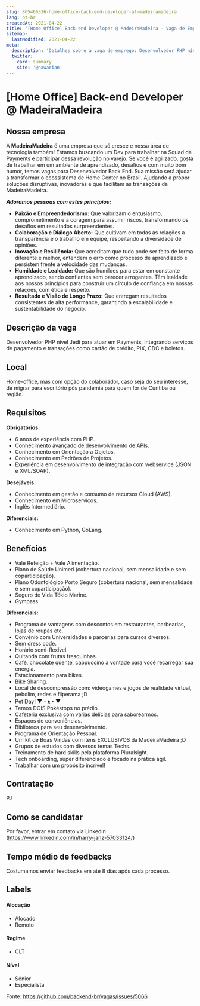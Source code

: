 ```yaml
---
slug: 865466536-home-office-back-end-developer-at-madeiramadeira
lang: pt-br
createdAt: 2021-04-22
title: '[Home Office] Back-end Developer @ MadeiraMadeira - Vaga de Emprego'
sitemap:
  lastModified: 2021-04-22
meta:
  description: 'Detalhes sobre a vaga de emprego: Desenvolvedor PHP nível Jedi para atuar em Payments, integrando serviços de pagamento e transações como cartão de crédito, PIX, CDC e boletos.'
  twitter:
    card: summary
    site: '@nawarian'
---
```


# [Home Office] Back-end Developer @ MadeiraMadeira

## Nossa empresa

A **MadeiraMadeira** é uma empresa que só cresce e nossa área de tecnologia também! 
Estamos buscando um Dev para trabalhar na Squad de Payments e participar dessa revolução no varejo.
Se você é agilizado, gosta de trabalhar em um ambiente de aprendizado, desafios e com muito bom humor, temos vagas para Desenvolvedor Back End.
Sua missão será ajudar a transformar o ecossistema de Home Center no Brasil. Ajudando a propor soluções disruptivas, inovadoras e que facilitam as transações da MadeiraMadeira.

**_Adoramos pessoas com estes princípios:_**
- **Paixão e Empreendedorismo:** Que valorizam o entusiasmo, comprometimento e a coragem para assumir riscos, transformando os desafios em resultados surpreendentes.
- **Colaboração e Diálogo Aberto:** Que cultivam em todas as relações a transparência e o trabalho em equipe, respeitando a diversidade de opiniões.
- **Inovação e Resiliência:** Que acreditam que tudo pode ser feito de forma diferente e melhor, entendem o erro como processo de aprendizado e persistem frente à velocidade das mudanças.
- **Humildade e Lealdade:** Que são humildes para estar em constante aprendizado, sendo confiantes sem parecer arrogantes. Têm lealdade aos nossos princípios para construir um círculo de confiança em nossas relações, com ética e respeito.
- **Resultado e Visão de Longo Prazo:** Que entregam resultados consistentes de alta performance, garantindo a escalabilidade e sustentabilidade do negócio.

## Descrição da vaga

Desenvolvedor PHP nível Jedi para atuar em Payments, integrando serviços de pagamento e transações como cartão de crédito, PIX, CDC e boletos.

## Local

Home-office, mas com opção do colaborador, caso seja do seu interesse, de migrar para escritório pós pandemia para quem for de Curitiba ou região.

## Requisitos

**Obrigatórios:**
- 6 anos de experiência com PHP.
- Conhecimento avançado de desenvolvimento de APIs.
- Conhecimento em Orientação a Objetos.
- Conhecimento em Padrões de Projetos.
- Experiência em desenvolvimento de integração com webservice (JSON e XML/SOAP).

**Desejáveis:**
- Conhecimento em gestão e consumo de recursos Cloud (AWS).
- Conhecimento em Microserviços.
- Inglês Intermediário.

**Diferenciais:**
- Conhecimento em Python, GoLang.

## Benefícios

- Vale Refeição + Vale Alimentação.
- Plano de Saúde Unimed (cobertura nacional, sem mensalidade e sem coparticipação).
- Plano Odontológico Porto Seguro (cobertura nacional, sem mensalidade e sem coparticipação).
- Seguro de Vida Tókio Marine.
- Gympass.

**Diferenciais:**

- Programa de vantagens com descontos em restaurantes, barbearias, lojas de roupas etc.
- Convênio com Universidades e parcerias para cursos diversos.
- Sem dress code.
- Horário semi-flexível.
- Quitanda com frutas fresquinhas.
- Café, chocolate quente, cappuccino à vontade para você recarregar sua energia.
- Estacionamento para bikes.
- Bike Sharing.
- Local de descompressão com: videogames e jogos de realidade virtual, pebolim, redes e fliperama ;D
- Pet Day! ▼・ᴥ・▼
- Temos DOIS Pokéstops no prédio.
- Cafeteria exclusiva com várias delícias para saborearmos.
- Espaços de conveniências.
- Biblioteca para seu desenvolvimento.
- Programa de Orientação Pessoal.
- Um kit de Boas Vindas com itens EXCLUSIVOS da MadeiraMadeira ;D
- Grupos de estudos com diversos temas Techs.
- Treinamento de hard skills pela plataforma Pluralsight.
- Tech onboarding, super diferenciado e focado na prática ágil.
- Trabalhar com um propósito incrível!

## Contratação

PJ

## Como se candidatar

Por favor, entrar em contato via Linkedin (https://www.linkedin.com/in/harry-janz-57033124/)

## Tempo médio de feedbacks

Costumamos enviar feedbacks em até 8 dias após cada processo.

## Labels

#### Alocação
- Alocado
- Remoto

#### Regime
- CLT

#### Nível
- Sênior
- Especialista




Fonte: https://github.com/backend-br/vagas/issues/5066
